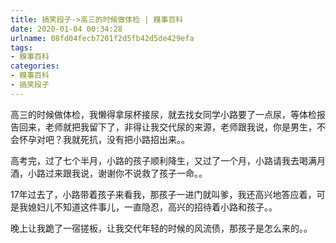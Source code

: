 ```yaml
---
title: 搞笑段子->高三的时候做体检 | 糗事百科
date: 2020-01-04 00:34:28
urlname: 08fd04fecb7201f2d5fb42d5de429efa
tags: 
- 糗事百科
categories:
- 糗事百科
- 搞笑段子
---
```

高三的时候做体检，我懒得拿尿杯接尿，就去找女同学小路要了一点尿，等体检报告回来，老师就把我留下了，非得让我交代尿的来源，老师跟我说，你是男生，不会怀孕对吧？我就死抗，没有把小路招出来。。

高考完，过了七个半月，小路的孩子顺利降生，又过了一个月，小路请我去喝满月酒，小路过来跟我说，谢谢你不说救了孩子一命。。

17年过去了，小路带着孩子来看我，那孩子一进门就叫爹，我还高兴地答应着，可是我媳妇儿不知道这件事儿，一直隐忍，高兴的招待着小路和孩子。。

晚上让我跪了一宿搓板，让我交代年轻的时候的风流债，那孩子是怎么来的。。


